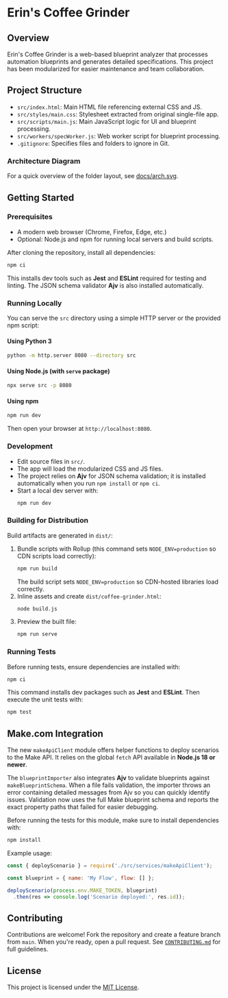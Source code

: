 # Erin's Coffee Grinder

## Overview
Erin's Coffee Grinder is a web-based blueprint analyzer that processes automation blueprints and generates detailed specifications. This project has been modularized for easier maintenance and team collaboration.

## Project Structure
- `src/index.html`: Main HTML file referencing external CSS and JS.
- `src/styles/main.css`: Stylesheet extracted from original single-file app.
- `src/scripts/main.js`: Main JavaScript logic for UI and blueprint processing.
- `src/workers/specWorker.js`: Web worker script for blueprint processing.
- `.gitignore`: Specifies files and folders to ignore in Git.

### Architecture Diagram
For a quick overview of the folder layout, see [docs/arch.svg](docs/arch.svg).

## Getting Started

### Prerequisites
- A modern web browser (Chrome, Firefox, Edge, etc.)
- Optional: Node.js and npm for running local servers and build scripts.

After cloning the repository, install all dependencies:
```bash
npm ci
```
This installs dev tools such as **Jest** and **ESLint** required for testing and linting.
The JSON schema validator **Ajv** is also installed automatically.

### Running Locally
You can serve the `src` directory using a simple HTTP server or the provided npm script:

#### Using Python 3
```bash
python -m http.server 8080 --directory src
```

#### Using Node.js (with `serve` package)
```bash
npx serve src -p 8080
```

#### Using npm
```bash
npm run dev
```

Then open your browser at `http://localhost:8080`.

### Development
- Edit source files in `src/`.
- The app will load the modularized CSS and JS files.
- The project relies on **Ajv** for JSON schema validation; it is installed automatically when you run `npm install` or `npm ci`.
- Start a local dev server with:
   ```bash
   npm run dev
   ```

### Building for Distribution
Build artifacts are generated in `dist/`:

1. Bundle scripts with Rollup (this command sets `NODE_ENV=production` so CDN scripts load correctly):
   ```bash
   npm run build
   ```
   The build script sets `NODE_ENV=production` so CDN-hosted libraries load correctly.
2. Inline assets and create `dist/coffee-grinder.html`:
   ```bash
   node build.js
   ```
3. Preview the built file:
   ```bash
   npm run serve
   ```

### Running Tests
Before running tests, ensure dependencies are installed with:
```bash
npm ci
```
This command installs dev packages such as **Jest** and **ESLint**.
Then execute the unit tests with:
```bash
npm test
```

## Make.com Integration
The new `makeApiClient` module offers helper functions to deploy scenarios to the Make API. It relies on the global `fetch` API available in **Node.js 18 or newer**.

The `blueprintImporter` also integrates **Ajv** to validate blueprints against `makeBlueprintSchema`. When a file fails validation, the importer throws an error containing detailed messages from Ajv so you can quickly identify issues. Validation now uses the full Make blueprint schema and reports the exact property paths that failed for easier debugging.

Before running the tests for this module, make sure to install dependencies with:
```bash
npm install
```

Example usage:
```javascript
const { deployScenario } = require('./src/services/makeApiClient');

const blueprint = { name: 'My Flow', flow: [] };

deployScenario(process.env.MAKE_TOKEN, blueprint)
  .then(res => console.log('Scenario deployed:', res.id));
```

## Contributing
Contributions are welcome! Fork the repository and create a feature branch
from `main`. When you're ready, open a pull request. See
[`CONTRIBUTING.md`](CONTRIBUTING.md) for full guidelines.

## License
This project is licensed under the [MIT License](LICENSE).
